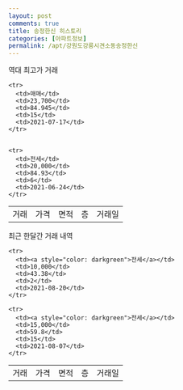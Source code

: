 ```yaml
---
layout: post
comments: true
title: 송정한신 히스토리
categories: [아파트정보]
permalink: /apt/강원도강릉시견소동송정한신
---
```


역대 최고가 거래
<table class="sortable">
    <tr>
      <td>거래</td>
      <td>가격</td>
      <td>면적</td>
      <td>층</td>
      <td>거래일</td>
    </tr>
    
    <tr>
      <td>매매</td>
      <td>23,700</td>
      <td>84.945</td>
      <td>15</td>
      <td>2021-07-17</td>
    </tr>
        
    
    <tr>
      <td>전세</td>
      <td>20,000</td>
      <td>84.93</td>
      <td>6</td>
      <td>2021-06-24</td>
    </tr>
        
    
</table>

최근 한달간 거래 내역

<font size='small'>
<table class="sortable">
    <tr>
      <td>거래</td>
      <td>가격</td>
      <td>면적</td>
      <td>층</td>
      <td>거래일</td>
    </tr>

    <tr>
      <td><a style="color: darkgreen">전세</a></td>
      <td>10,000</td>
      <td>43.38</td>
      <td>2</td>
      <td>2021-08-20</td>
    </tr>
      
    <tr>
      <td><a style="color: darkgreen">전세</a></td>
      <td>15,000</td>
      <td>59.8</td>
      <td>15</td>
      <td>2021-08-07</td>
    </tr>
      
</table>
</font>

